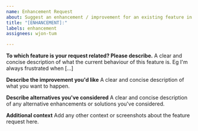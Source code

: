 ```yaml
---
name: Enhancement Request
about: Suggest an enhancement / improvement for an existing feature in Dudelhüpf
title: "[ENHANCEMENT]:"
labels: enhancement
assignees: wjon-tum

---
```


**To which feature is your request related? Please describe.**
A clear and concise description of what the current behaviour of this feature is. Eg I'm always frustrated when [...]

**Describe the improvement you'd like**
A clear and concise description of what you want to happen.

**Describe alternatives you've considered**
A clear and concise description of any alternative enhancements or solutions you've considered.

**Additional context**
Add any other context or screenshots about the feature request here.
